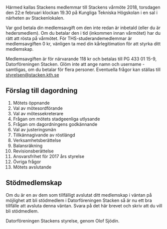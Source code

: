 <!-- 
.. title: Kallelse till vårmöte
.. slug: varmote
.. date: 2018-02-08 21:35:00 CET
.. description:
.. category: 2018
-->

Härmed kallas Stackens medlemmar till Stackens vårmöte 2018, torsdagen
den 22:e februari klockan 19.30 på Kungliga Tekniska Högskolan i en
sal i närheten av Stackenlokalen.

<!-- TEASER_END -->

Var god betala din medlemsavgift om den inte redan är inbetald (eller
du är hedersmedlem). Om du betalar den i tid (inkommen innan vårmötet)
har du rätt att rösta på vårmötet. För THS-studerandemedlemmar är
medlemsavgiften 0 kr, vänligen ta med din kårlegitimation för att
styrka ditt medlemskap.

Medlemsavgiften är för närvarande 118 kr och betalas till PG 433 01
15-9, Datorföreningen Stacken. Glöm inte att ange namn och username -
samtligas, om du betalar för flera personer. Eventuella frågor kan
ställas till styrelsen@stacken.kth.se

## Förslag till dagordning

1. Mötets öppnande
2. Val av mötesordförande
3. Val av mötessekreterare
4. Frågan om mötets stadgeenliga utlysande
5. Frågan om dagordningens godkännande
6. Val av justeringsmän
7. Tillkännagivande av röstlängd
8. Verksamhetsberättelse
9. Balansräkning
10. Revisionsberättelse
11. Ansvarsfrihet för 2017 års styrelse
12. Övriga frågor
13. Mötets avslutande

## Stödmedlemskap

Om du är en av dem som tillfälligt avslutat ditt medlemskap i väntan
på möjlighet att bli stödmedlem i Datorföreningen Stacken så är nu ett
bra tillfälle att avsluta denna väntan. Svara på det här brevet och
skriv att du vill bli stödmedlem.


Datorföreningen Stackens styrelse, genom Olof Sjödin.
